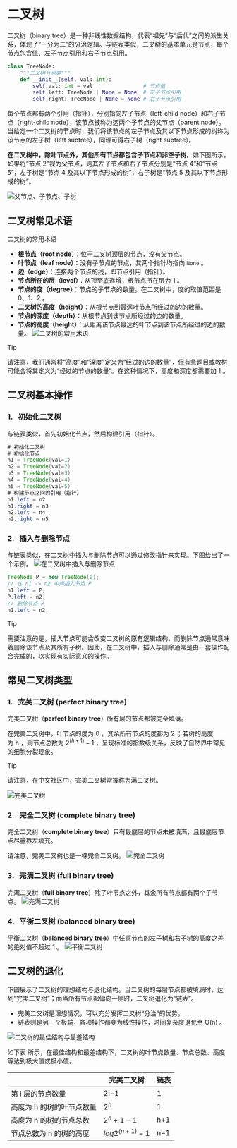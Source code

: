 # 二叉树

二叉树（binary tree）是一种非线性数据结构，代表“祖先”与“后代”之间的派生关系，体现了“一分为二”的分治逻辑。与链表类似，二叉树的基本单元是节点，每个节点包含值、左子节点引用和右子节点引用。
```python
class TreeNode:
    """二叉树节点类"""
    def __init__(self, val: int):
        self.val: int = val                # 节点值
        self.left: TreeNode | None = None  # 左子节点引用
        self.right: TreeNode | None = None # 右子节点引用
```

每个节点都有两个引用（指针），分别指向左子节点（left-child node）和右子节点（right-child node），该节点被称为这两个子节点的父节点（parent node）。当给定一个二叉树的节点时，我们将该节点的左子节点及其以下节点形成的树称为该节点的左子树（left subtree），同理可得右子树（right subtree）。

**在二叉树中，除叶节点外，其他所有节点都包含子节点和非空子树**。如下图所示，如果将“节点 2”视为父节点，则其左子节点和右子节点分别是“节点 4”和“节点 5”，左子树是“节点 4 及其以下节点形成的树”，右子树是“节点 5 及其以下节点形成的树”。

![父节点、子节点、子树](https://www.hello-algo.com/chapter_tree/binary_tree.assets/binary_tree_definition.png)

## 二叉树常见术语

二叉树的常用术语
- **根节点（root node**）：位于二叉树顶层的节点，没有父节点。
- **叶节点（leaf node）**：没有子节点的节点，其两个指针均指向 `None` 。
- **边（edge）**：连接两个节点的线，即节点引用（指针）。
- **节点所在的层（level）**：从顶至底递增，根节点所在层为 1 。
- **节点的度（degree）**：节点的子节点的数量。在二叉树中，度的取值范围是 0、1、2 。
- **二叉树的高度（height）**：从根节点到最远叶节点所经过的边的数量。
- **节点的深度（depth）**：从根节点到该节点所经过的边的数量。
- **节点的高度（height）**：从距离该节点最远的叶节点到该节点所经过的边的数量。
![二叉树的常用术语](https://www.hello-algo.com/chapter_tree/binary_tree.assets/binary_tree_terminology.png)

>[!Tip]
请注意，我们通常将“高度”和“深度”定义为“经过的边的数量”，但有些题目或教材可能会将其定义为“经过的节点的数量”。在这种情况下，高度和深度都需要加 1 。

## 二叉树基本操作

### 1.   初始化二叉树
与链表类似，首先初始化节点，然后构建引用（指针）。

```java
# 初始化二叉树
# 初始化节点
n1 = TreeNode(val=1)
n2 = TreeNode(val=2)
n3 = TreeNode(val=3)
n4 = TreeNode(val=4)
n5 = TreeNode(val=5)
# 构建节点之间的引用（指针）
n1.left = n2
n1.right = n3
n2.left = n4
n2.right = n5
```

### 2.   插入与删除节点

与链表类似，在二叉树中插入与删除节点可以通过修改指针来实现。下图给出了一个示例。
![在二叉树中插入与删除节点](https://www.hello-algo.com/chapter_tree/binary_tree.assets/binary_tree_add_remove.png)
```java
TreeNode P = new TreeNode(0);
// 在 n1 -> n2 中间插入节点 P
n1.left = P;
P.left = n2;
// 删除节点 P
n1.left = n2;
```

>[!Tip]
需要注意的是，插入节点可能会改变二叉树的原有逻辑结构，而删除节点通常意味着删除该节点及其所有子树。因此，在二叉树中，插入与删除通常是由一套操作配合完成的，以实现有实际意义的操作。

## 常见二叉树类型

### 1.   完美二叉树 (perfect binary tree)

完美二叉树（**perfect binary tree**）所有层的节点都被完全填满。

在完美二叉树中，叶节点的度为 0 ，其余所有节点的度都为 2 ；若树的高度为 h ，则节点总数为 $2^{(h+1)}−1$ ，呈现标准的指数级关系，反映了自然界中常见的细胞分裂现象。

>[!Tip]
请注意，在中文社区中，完美二叉树常被称为满二叉树。

![完美二叉树](https://www.hello-algo.com/chapter_tree/binary_tree.assets/perfect_binary_tree.png)

### 2.   完全二叉树 (complete binary tree)

完全二叉树（**complete binary tree**）只有最底层的节点未被填满，且最底层节点尽量靠左填充。

请注意，完美二叉树也是一棵完全二叉树。
![完全二叉树](https://www.hello-algo.com/chapter_tree/binary_tree.assets/complete_binary_tree.png)

### 3.   完满二叉树 (full binary tree)

完满二叉树（**full binary tree**）除了叶节点之外，其余所有节点都有两个子节点。
![完满二叉树](https://www.hello-algo.com/chapter_tree/binary_tree.assets/full_binary_tree.png)

### 4.   平衡二叉树 (balanced binary tree)

平衡二叉树（**balanced binary tree**）中任意节点的左子树和右子树的高度之差的绝对值不超过 1 。
![平衡二叉树](https://www.hello-algo.com/chapter_tree/binary_tree.assets/balanced_binary_tree.png)

## 二叉树的退化

下图展示了二叉树的理想结构与退化结构。当二叉树的每层节点都被填满时，达到“完美二叉树”；而当所有节点都偏向一侧时，二叉树退化为“链表”。

- 完美二叉树是理想情况，可以充分发挥二叉树“分治”的优势。
- 链表则是另一个极端，各项操作都变为线性操作，时间复杂度退化至 O(n) 。

![二叉树的最佳结构与最差结构](https://www.hello-algo.com/chapter_tree/binary_tree.assets/binary_tree_best_worst_cases.png)

如下表 所示，在最佳结构和最差结构下，二叉树的叶节点数量、节点总数、高度等达到极大值或极小值。

|                | 完美二叉树             | 链表  |
| -------------- | ----------------- | --- |
| 第 i 层的节点数量     | 2i−1              | 1   |
| 高度为 h 的树的叶节点数量 | $2^h$             | 1   |
| 高度为 h 的树的节点总数  | $2^h+1−1$         | h+1 |
| 节点总数为 n 的树的高度  | $log2^{⁡(n+1)}−1$ | n−1 |
